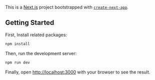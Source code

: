 This is a [Next.js](https://nextjs.org/) project bootstrapped with [`create-next-app`](https://github.com/vercel/next.js/tree/canary/packages/create-next-app).

## Getting Started

First, Install related packages:
```bash
npm install
```

Then, run the development server:

```bash
npm run dev
```

Finally, open [http://localhost:3000](http://localhost:3000) with your browser to see the result.